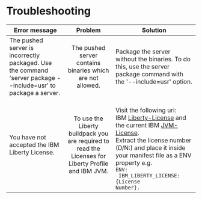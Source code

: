 # Troubleshooting


| Error message  | Problem       | Solution  |
| -------------  |:-------------:| --------- |
| The pushed server is incorrectly packaged. Use the command 'server package --include=usr' to package a server. | The pushed server contains binaries which are not allowed. | Package the server without the binaries. To do this, use the server package command with the '--include=usr' option.   |
| You have not accepted the IBM Liberty License. | To use the Liberty buildpack you are required to read the Licenses for Liberty Profile and IBM JVM.|   <br>Visit the following uri: <br>IBM [Liberty-License][] and the current IBM [JVM-License][].<br>Extract the license number (D/N:) and place it inside your manifest file as a ENV property e.g. <code><br>ENV: <br>  IBM_LIBERTY_LICENSE: {License Number}.</code>      |

[Liberty-License]: https://public.dhe.ibm.com/ibmdl/export/pub/software/websphere/wasdev/downloads/wlp/23.0.0.3/lafiles/runtime/en.html
[JVM-License]: http://www14.software.ibm.com/cgi-bin/weblap/lap.pl?la_formnum=&li_formnum=L-PMAA-A3Z8P2&title=IBM%AE+SDK%2C+Java%99+Technology+Edition%2C+Version+8.0&l=en